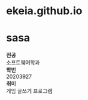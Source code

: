# ekeia.github.io
# sasa
**전공**<br/>
소프트웨어학과<br/>
**학번**<br/>
20203927<br/>
**취미**<br/>
게임 글쓰기 프로그램
